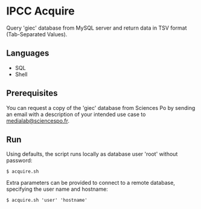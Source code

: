 # IPCC Acquire
Query 'giec' database from MySQL server and return data in TSV format
(Tab-Separated Values).

## Languages

* SQL
* Shell

## Prerequisites

You can request a copy of the 'giec' database from Sciences Po
by sending an email with a description of your intended use case
to <medialab@sciencespo.fr>.

## Run

Using defaults, the script runs locally as database user 'root'
without password:

    $ acquire.sh

Extra parameters can be provided to connect to a remote database,
specifying the user name and hostname:

    $ acquire.sh 'user' 'hostname'

